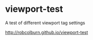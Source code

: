 viewport-test
=============

A test of different viewport tag settings

http://robcolburn.github.io/viewport-test
